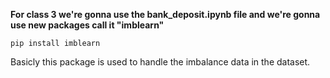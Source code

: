 **For class 3 we're gonna use the bank_deposit.ipynb file and we're gonna use new packages call it "imblearn"**

```
pip install imblearn
```

Basicly this package is used to handle the imbalance data in the dataset. 